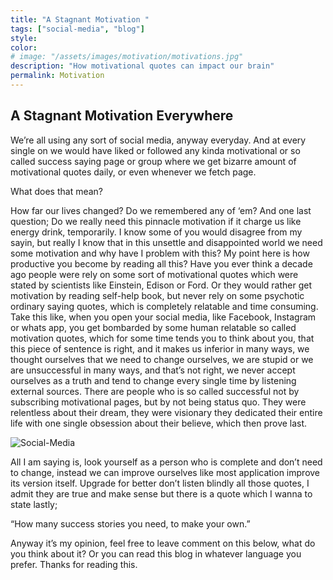 ```yaml
---
title: "A Stagnant Motivation "
tags: ["social-media", "blog"]
style:
color:
# image: "/assets/images/motivation/motivations.jpg"
description: "How motivational quotes can impact our brain"
permalink: Motivation
---
```



## A Stagnant Motivation Everywhere </br>

We’re all using any sort of social media, anyway everyday. And at every single on we would have liked or followed any kinda motivational or so called success saying page or group where we get bizarre amount of motivational quotes daily, or even whenever we fetch page. 

What does that mean?

How far our lives changed? Do we remembered any of ‘em? And one last question; Do we really need this pinnacle motivation if it charge us like energy drink, temporarily. 
I know some of you would disagree from my sayin, but really I know that in this unsettle and disappointed world we need some motivation and why have I problem with this? My point here is how productive you become by reading all this? Have you ever think a decade ago people were rely on some sort of motivational quotes which were stated by scientists like Einstein, Edison or Ford. Or they would rather get motivation by reading self-help book, but never rely on some psychotic ordinary saying quotes, which is completely relatable and time consuming. Take this like, when you open your social media, like Facebook, Instagram or whats app, you get bombarded by some human relatable so called motivation quotes, which for some time tends you to think about you, that this piece of sentence is right, and it makes us inferior in many ways, we thought ourselves that we need to change ourselves, we are stupid or we are unsuccessful in many ways, and that’s not right, we never accept ourselves as a truth and tend to change every single time by listening external sources. There are people who is so called successful not by subscribing motivational pages, but by not being status quo. They were relentless about their dream, they were visionary they dedicated their entire life with one single obsession about their believe, which then prove last.

![Social-Media]({{site.baseurl}}/assets/images/motivation/motivations.jpg)

All I am saying is, look yourself as a person who is complete and don’t need to change, instead we can improve ourselves like most application improve its version itself. Upgrade for better don’t listen blindly all those quotes, I admit they are true and make sense but there is a quote which I wanna to state lastly;

“How many success stories you need, to make your own.” 

Anyway it’s my opinion, feel free to leave comment on this below, what do you think about it?
Or you can read this blog in whatever language you prefer.
Thanks for reading this.